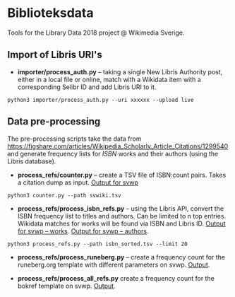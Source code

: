 # Biblioteksdata

Tools for the Library Data 2018 project @ Wikimedia Sverige.

## Import of Libris URI's

* **importer/process_auth.py** – taking a single New Libris Authority post, either in a local file or online, match with a Wikidata item with a corresponding Selibr ID and add Libris URI to it.

```
python3 importer/process_auth.py --uri xxxxxx --upload live
```

## Data pre-processing

The pre-processing scripts take the data from https://figshare.com/articles/Wikipedia_Scholarly_Article_Citations/1299540 and generate frequency lists for *ISBN* works and their authors (using the Libris database).

* **process_refs/counter.py** – create a TSV file of ISBN:count pairs. Takes a citation dump as input. [Output for svwp](https://gist.github.com/Vesihiisi/4dae5b0b52c93cd7d94741acbf395754)

```
python3 counter.py --path svwiki.tsv
```

* **process_refs/process_isbn_refs.py** – using the Libris API, convert the ISBN frequency list to titles and authors. Can be limited to n top entries. Wikidata matches for works will be found via ISBN and Libris ID. [Output for svwp – works](https://gist.github.com/Vesihiisi/04ec2c73a774b7a33b48de62143fe62c). [Output for svwp – authors](https://gist.github.com/Vesihiisi/0dd90db206bbe86ad2f502781365fa28).

```
python3 process_refs.py --path isbn_sorted.tsv --limit 20
```

* **process_refs/process_runeberg.py** – create a frequency count for the runeberg.org template with different parameters on svwp. [Output](https://gist.github.com/Vesihiisi/4ed15b89a5a5c316398adea5b165625f).

* **process_refs/process_all_refs.py** create a frequency count for the bokref template on svwp. [Output](https://gist.github.com/Vesihiisi/400529978ad1757db9b096ff1ee6545a).